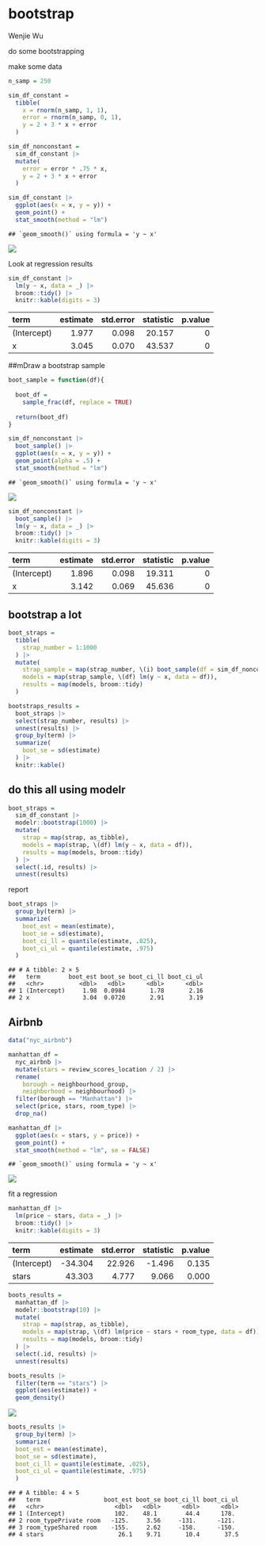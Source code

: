 bootstrap
================
Wenjie Wu

do some bootstrapping

make some data

``` r
n_samp = 250

sim_df_constant = 
  tibble(
    x = rnorm(n_samp, 1, 1),
    error = rnorm(n_samp, 0, 1),
    y = 2 + 3 * x + error
  )

sim_df_nonconstant = 
  sim_df_constant |>
  mutate(
    error = error * .75 * x,
    y = 2 + 3 * x + error
  )
```

``` r
sim_df_constant |>
  ggplot(aes(x = x, y = y)) +
  geom_point() +
  stat_smooth(method = "lm")
```

    ## `geom_smooth()` using formula = 'y ~ x'

![](bootstrap_files/figure-gfm/unnamed-chunk-2-1.png)<!-- -->

Look at regression results

``` r
sim_df_constant |>
  lm(y ~ x, data = _) |>
  broom::tidy() |>
  knitr::kable(digits = 3)
```

| term        | estimate | std.error | statistic | p.value |
|:------------|---------:|----------:|----------:|--------:|
| (Intercept) |    1.977 |     0.098 |    20.157 |       0 |
| x           |    3.045 |     0.070 |    43.537 |       0 |

\##mDraw a bootstrap sample

``` r
boot_sample = function(df){
  
  boot_df = 
    sample_frac(df, replace = TRUE)
  
  return(boot_df)
}
```

``` r
sim_df_nonconstant |>
  boot_sample() |>
  ggplot(aes(x = x, y = y)) +
  geom_point(alpha = .5) +
  stat_smooth(method = "lm")
```

    ## `geom_smooth()` using formula = 'y ~ x'

![](bootstrap_files/figure-gfm/unnamed-chunk-5-1.png)<!-- -->

``` r
sim_df_nonconstant |>
  boot_sample() |>
  lm(y ~ x, data = _) |>
  broom::tidy() |>
  knitr::kable(digits = 3)
```

| term        | estimate | std.error | statistic | p.value |
|:------------|---------:|----------:|----------:|--------:|
| (Intercept) |    1.896 |     0.098 |    19.311 |       0 |
| x           |    3.142 |     0.069 |    45.636 |       0 |

## bootstrap a lot

``` r
boot_straps = 
  tibble(
    strap_number = 1:1000
  ) |>
  mutate(
    strap_sample = map(strap_number, \(i) boot_sample(df = sim_df_nonconstant)),
    models = map(strap_sample, \(df) lm(y ~ x, data = df)),
    results = map(models, broom::tidy)
  )

bootstraps_results =
  boot_straps |>
  select(strap_number, results) |>
  unnest(results) |>
  group_by(term) |>
  summarize(
    boot_se = sd(estimate)
  ) |>
  knitr::kable()
```

## do this all using modelr

``` r
boot_straps = 
  sim_df_constant |>
  modelr::bootstrap(1000) |>
  mutate(
    strap = map(strap, as_tibble),
    models = map(strap, \(df) lm(y ~ x, data = df)),
    results = map(models, broom::tidy)
  ) |>
  select(.id, results) |>
  unnest(results)
```

report

``` r
boot_straps |>
  group_by(term) |>
  summarize(
    boot_est = mean(estimate),
    boot_se = sd(estimate),
    boot_ci_ll = quantile(estimate, .025),
    boot_ci_ul = quantile(estimate, .975)
  )
```

    ## # A tibble: 2 × 5
    ##   term        boot_est boot_se boot_ci_ll boot_ci_ul
    ##   <chr>          <dbl>   <dbl>      <dbl>      <dbl>
    ## 1 (Intercept)     1.98  0.0984       1.78       2.16
    ## 2 x               3.04  0.0720       2.91       3.19

## Airbnb

``` r
data("nyc_airbnb")

manhattan_df = 
  nyc_airbnb |> 
  mutate(stars = review_scores_location / 2) |> 
  rename(
    borough = neighbourhood_group,
    neighborhood = neighbourhood) |> 
  filter(borough == "Manhattan") |> 
  select(price, stars, room_type) |>
  drop_na()
```

``` r
manhattan_df |>
  ggplot(aes(x = stars, y = price)) +
  geom_point() +
  stat_smooth(method = "lm", se = FALSE)
```

    ## `geom_smooth()` using formula = 'y ~ x'

![](bootstrap_files/figure-gfm/unnamed-chunk-11-1.png)<!-- -->

fit a regression

``` r
manhattan_df |>
  lm(price ~ stars, data = _) |>
  broom::tidy() |>
  knitr::kable(digits = 3)
```

| term        | estimate | std.error | statistic | p.value |
|:------------|---------:|----------:|----------:|--------:|
| (Intercept) |  -34.304 |    22.926 |    -1.496 |   0.135 |
| stars       |   43.303 |     4.777 |     9.066 |   0.000 |

``` r
boots_results = 
  manhattan_df |>
  modelr::bootstrap(10) |>
  mutate(
    strap = map(strap, as_tibble),
    models = map(strap, \(df) lm(price ~ stars + room_type, data = df)),
    results = map(models, broom::tidy)
  ) |>
  select(.id, results) |>
  unnest(results)

boots_results |>
  filter(term == "stars") |>
  ggplot(aes(estimate)) +
  geom_density()
```

![](bootstrap_files/figure-gfm/unnamed-chunk-13-1.png)<!-- -->

``` r
boots_results |>
  group_by(term) |>
  summarize(
  boot_est = mean(estimate),
  boot_se = sd(estimate),
  boot_ci_ll = quantile(estimate, .025),
  boot_ci_ul = quantile(estimate, .975)
  )
```

    ## # A tibble: 4 × 5
    ##   term                  boot_est boot_se boot_ci_ll boot_ci_ul
    ##   <chr>                    <dbl>   <dbl>      <dbl>      <dbl>
    ## 1 (Intercept)              102.    48.1        44.4      178. 
    ## 2 room_typePrivate room   -125.     3.56     -131.      -121. 
    ## 3 room_typeShared room    -155.     2.62     -158.      -150. 
    ## 4 stars                     26.1    9.71       10.4       37.5
